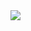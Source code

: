 <img src="https://capsule-render.vercel.app/api?type=waving&color=gradient&height=200&text=Hi,%20I'm%20Anton!&desc=Python&descAlign=100"/>
